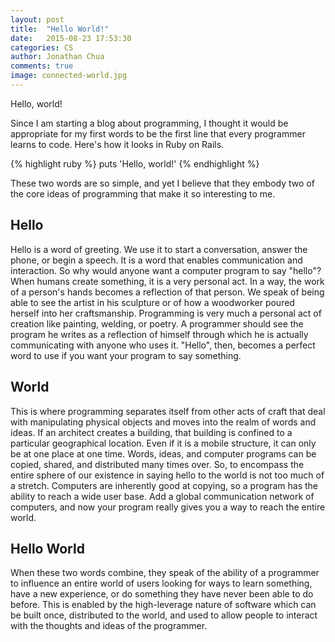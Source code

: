 ```yaml
---
layout: post
title:  "Hello World!"
date:   2015-08-23 17:53:30
categories: CS
author: Jonathan Chua
comments: true
image: connected-world.jpg
---
```


Hello, world!

Since I am starting a blog about programming, I thought it would be appropriate for my first words to be the first line that every programmer learns to code. Here's how it looks in Ruby on Rails.

{% highlight ruby %}
puts 'Hello, world!'
{% endhighlight %}

These two words are so simple, and yet I believe that they embody two of the core ideas of programming that make it so interesting to me. 

<h2>
Hello
</h2>
Hello is a word of greeting. We use it to start a conversation, answer the phone, or begin a speech. It is a word that enables communication and interaction. So why would anyone want a computer program to say "hello"? When humans create something, it is a very personal act. In a way, the work of a person's hands becomes a reflection of that person. We speak of being able to see the artist in his sculpture or of how a woodworker poured herself into her craftsmanship. Programming is very much a personal act of creation like painting, welding, or poetry. A programmer should see the program he writes as a reflection of himself through which he is actually communicating with anyone who uses it. "Hello", then, becomes a perfect word to use if you want your program to say something.
<h2>
World
</h2>
This is where programming separates itself from other acts of craft that deal with manipulating physical objects and moves into the realm of words and ideas. If an architect creates a building, that building is confined to a particular geographical location. Even if it is a mobile structure, it can only be at one place at one time. Words, ideas, and computer programs can be copied, shared, and distributed many times over. So, to encompass the entire sphere of our existence in saying hello to the world is not too much of a stretch. Computers are inherently good at copying, so a program has the ability to reach a wide user base. Add a global communication network of computers, and now your program really gives you a way to reach the entire world.
<h2>
Hello World
</h2>
When these two words combine, they speak of the ability of a programmer to influence an entire world of users looking for ways to learn something, have a new experience, or do something they have never been able to do before. This is enabled by the high-leverage nature of software which can be built once, distributed to the world, and used to allow people to interact with the thoughts and ideas of the programmer.

